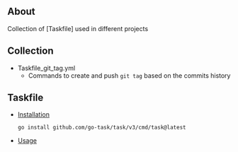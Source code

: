 ## About

Collection of [Taskfile] used in different projects

## Collection

* Taskfile_git_tag.yml
    - Commands to create and push `git tag` based on the commits history

## Taskfile

* [Installation](https://taskfile.dev/installation/)
	```
	go install github.com/go-task/task/v3/cmd/task@latest
	```
* [Usage](https://taskfile.dev/usage/)
